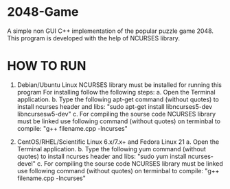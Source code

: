 # 2048-Game
A simple non GUI C++ implementation of the popular puzzle game 2048.
This program is developed with the help of NCURSES library.

# HOW TO RUN

1. Debian/Ubuntu Linux
  NCURSES library must be installed for running this program 
  For installing follow the following steps:
    a.  Open the Terminal application.
    b.  Type the following apt-get command (without quotes) to install ncurses header and libs:
        "sudo apt-get install libncurses5-dev libncursesw5-dev"
    c.  For compiling the sourse code NCURSES library must be linked use following command (without quotes) on terminbal to             compile:
        "g++ filename.cpp -lncurses"
        
2.  CentOS/RHEL/Scientific Linux 6.x/7.x+ and Fedora Linux 21
    a. Open the Terminal application.
    b. Type the following yum command (without quotes) to install ncurses header and libs:
       "sudo yum install ncurses-devel"
    c.  For compiling the sourse code NCURSES library must be linked use following command (without quotes) on terminbal to             compile:
        "g++ filename.cpp -lncurses"
